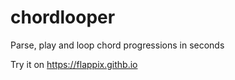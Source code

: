 # chordlooper
Parse, play and loop chord progressions in seconds

Try it on https://flappix.githb.io
